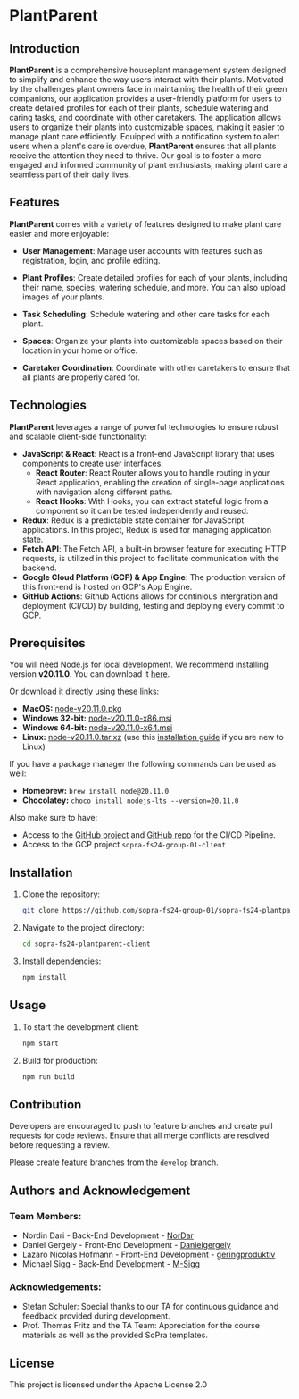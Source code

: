 # PlantParent

## Introduction
**PlantParent** is a comprehensive houseplant management system designed to simplify and enhance the way users interact with their plants. Motivated by the challenges plant owners face in maintaining the health of their green companions, our application provides a user-friendly platform for users to create detailed profiles for each of their plants, schedule watering and caring tasks, and coordinate with other caretakers. The application allows users to organize their plants into customizable spaces, making it easier to manage plant care efficiently. Equipped with a notification system to alert users when a plant's care is overdue, **PlantParent** ensures that all plants receive the attention they need to thrive. Our goal is to foster a more engaged and informed community of plant enthusiasts, making plant care a seamless part of their daily lives.

## Features

**PlantParent** comes with a variety of features designed to make plant care easier and more enjoyable:

- **User Management**: Manage user accounts with features such as registration, login, and profile editing.

- **Plant Profiles**: Create detailed profiles for each of your plants, including their name, species, watering schedule, and more. You can also upload images of your plants.

- **Task Scheduling**: Schedule watering and other care tasks for each plant.

- **Spaces**: Organize your plants into customizable spaces based on their location in your home or office.

- **Caretaker Coordination**: Coordinate with other caretakers to ensure that all plants are properly cared for.

## Technologies
**PlantParent** leverages a range of powerful technologies to ensure robust and scalable client-side functionality:

- **JavaScript & React**: React is a front-end JavaScript library that uses components to create user interfaces.
    - **React Router**: React Router allows you to handle routing in your React application, enabling the creation of single-page applications with navigation along different paths.
    - **React Hooks**: With Hooks, you can extract stateful logic from a component so it can be tested independently and reused.
- **Redux**: Redux is a predictable state container for JavaScript applications. In this project, Redux is used for managing application state.
- **Fetch API**: The Fetch API, a built-in browser feature for executing HTTP requests, is utilized in this project to facilitate communication with the backend.
- **Google Cloud Platform (GCP) & App Engine**: The production version of this front-end is hosted on GCP's App Engine.
- **GitHub Actions**: Github Actions allows for continious intergration and deployment (CI/CD) by building, testing and deploying every commit to GCP.

## Prerequisites
You will need Node.js for local development. We recommend installing version **v20.11.0**. You can download it [here](https://nodejs.org/download/release/v20.11.0/).

Or download it directly using these links:

- **MacOS:** [node-v20.11.0.pkg](https://nodejs.org/download/release/v20.11.0/node-v20.11.0.pkg)
- **Windows 32-bit:** [node-v20.11.0-x86.msi](https://nodejs.org/download/release/v20.11.0/node-v20.11.0-x86.msi)
- **Windows 64-bit:** [node-v20.11.0-x64.msi](https://nodejs.org/download/release/v20.11.0/node-v20.11.0-x64.msi)
- **Linux:** [node-v20.11.0.tar.xz](https://nodejs.org/dist/v20.11.0/node-v20.11.0-linux-x64.tar.xz) (use this [installation guide](https://github.com/nodejs/help/wiki/Installation#how-to-install-nodejs-via-binary-archive-on-linux) if you are new to Linux)

If you have a package manager the following commands can be used as well:

- **Homebrew:** `brew install node@20.11.0`
- **Chocolatey:** `choco install nodejs-lts --version=20.11.0`

Also make sure to have:

- Access to the [GitHub project](https://github.com/sopra-fs24-group-01) and [GitHub repo](https://github.com/sopra-fs24-group-01/sopra-fs24-plantparent-client) for the CI/CD Pipeline.
- Access to the GCP project `sopra-fs24-group-01-client`

## Installation

1. Clone the repository:
    ```bash
    git clone https://github.com/sopra-fs24-group-01/sopra-fs24-plantparent-client.git
    ```

2. Navigate to the project directory:
    ```bash
    cd sopra-fs24-plantparent-client
    ```

3. Install dependencies:
    ```bash
    npm install
    ```

## Usage
1. To start the development client:
    ```bash
    npm start
    ```

2. Build for production:
    ```bash
    npm run build
    ```

## Contribution
Developers are encouraged to push to feature branches and create pull requests for code reviews. Ensure that all merge conflicts are resolved before requesting a review. 

Please create feature branches from the `develop` branch.

## Authors and Acknowledgement
### Team Members:

* Nordin Dari - Back-End Development - [NorDar](https://github.com/NorDar)
* Daniel Gergely - Front-End Development - [Danielgergely](https://github.com/Danielgergely)
* Lazaro Nicolas Hofmann - Front-End Development - [geringproduktiv](https://github.com/geringproduktiv)
* Michael Sigg - Back-End Development - [M-Sigg](https://github.com/M-Sigg)

### Acknowledgements:
* Stefan Schuler: Special thanks to our TA for continuous guidance and feedback provided during development.
* Prof. Thomas Fritz and the TA Team: Appreciation for the course materials as well as the provided SoPra templates. 

## License

This project is licensed under the Apache License 2.0